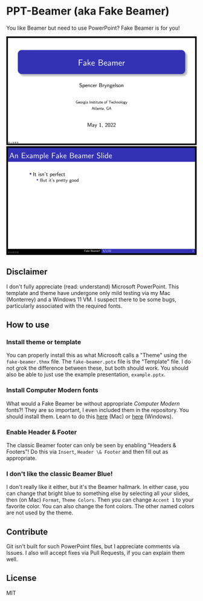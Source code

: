 # PPT-Beamer (aka Fake Beamer)

You like Beamer but need to use PowerPoint? Fake Beamer is for you!

![](images/title.png)  
![](images/content.png)

## Disclaimer

I don't fully appreciate (read: understand) Microsoft PowerPoint.
This template and theme have undergone only mild testing via my Mac (Monterrey) and a Windows 11 VM.
I suspect there to be some bugs, particularly associated with the required fonts.

## How to use

### Install theme or template

You can properly install this as what Microsoft calls a "Theme" using the `fake-beamer.thmx` file.
The `fake-beamer.potx` file is the "Template" file.
I do not grok the difference between these, but both should work.
You should also be able to just use the example presentation, `example.pptx`.

### Install Computer Modern fonts

What would a Fake Beamer be without appropriate _Computer Modern_ fonts?!
They are so important, I even included them in the repository. 
You should install them.
Learn to do this [here](https://support.apple.com/en-us/HT201749) (Mac) or [here](https://www.lifewire.com/install-fonts-in-windows-11-5192443) (Windows).

### Enable Header \& Footer

The classic Beamer footer can only be seen by enabling "Headers \& Footers"!
Do this via `Insert`, `Header \& Footer` and then fill out as appropriate. 

### I don't like the classic Beamer Blue!

I don't really like it either, but it's the Beamer hallmark. 
In either case, you can change that bright blue to something else by selecting all your slides, then (on Mac) `Format`, `Theme Colors`. 
Then you can change `Accent 1` to your favorite color.
You can also change the font colors. 
The other named colors are not used by the theme.

## Contribute

Git isn't built for such PowerPoint files, but I appreciate comments via Issues.
I also will accept fixes via Pull Requests, if you can explain them well.

## License

MIT
